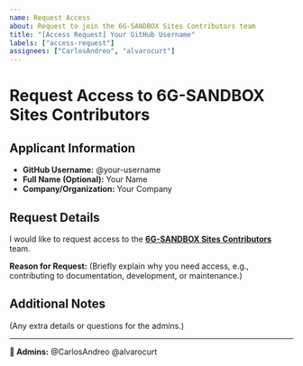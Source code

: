 ```yaml
---
name: Request Access
about: Request to join the 6G-SANDBOX Sites Contributors team
title: "[Access Request] Your GitHub Username"
labels: ["access-request"]
assignees: ["CarlosAndreo", "alvarocurt"]
---
```


# Request Access to 6G-SANDBOX Sites Contributors

## Applicant Information
- **GitHub Username:** @your-username
- **Full Name (Optional):** Your Name
- **Company/Organization:** Your Company

## Request Details
I would like to request access to the [**6G-SANDBOX Sites Contributors**](https://github.com/orgs/6G-SANDBOX/teams/6gsandbox-sites-contributors) team.

**Reason for Request:**
(Briefly explain why you need access, e.g., contributing to documentation, development, or maintenance.)

## Additional Notes
(Any extra details or questions for the admins.)

---  
**🔔 Admins:** @CarlosAndreo @alvarocurt